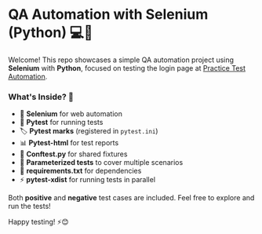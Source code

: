 # QA Automation with Selenium (Python) 💻🧪

Welcome! This repo showcases a simple QA automation project using **Selenium** with **Python**, focused on testing the login page at [Practice Test Automation](https://practicetestautomation.com/practice-test-login/). 

### What's Inside? 🚀
- 🔗 **Selenium** for web automation
- 🧪 **Pytest** for running tests
- 🏷️ **Pytest marks** (registered in `pytest.ini`)
- 📊 **Pytest-html** for test reports
- 🧩 **Conftest.py** for shared fixtures
- 🔄 **Parameterized tests** to cover multiple scenarios
- 📄 **requirements.txt** for dependencies
- ⚡ **pytest-xdist** for running tests in parallel

Both **positive** and **negative** test cases are included. Feel free to explore and run the tests!

Happy testing! ⚡😊
